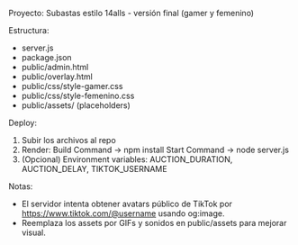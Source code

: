 Proyecto: Subastas estilo 14alls - versión final (gamer y femenino)

Estructura:

- server.js
- package.json
- public/admin.html
- public/overlay.html
- public/css/style-gamer.css
- public/css/style-femenino.css
- public/assets/ (placeholders)

Deploy:
1. Subir los archivos al repo
2. Render: Build Command -> npm install
   Start Command -> node server.js
3. (Opcional) Environment variables: AUCTION_DURATION, AUCTION_DELAY, TIKTOK_USERNAME

Notas:
- El servidor intenta obtener avatars público de TikTok por https://www.tiktok.com/@username usando og:image.
- Reemplaza los assets por GIFs y sonidos en public/assets para mejorar visual.
